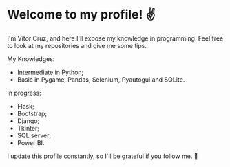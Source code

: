 # Welcome to my profile! :v:
I'm Vitor Cruz, and here I'll expose my knowledge in programming. 
Feel free to look at my repositories and give me some tips.

My Knowledges:
- Intermediate in Python;
- Basic in Pygame, Pandas, Selenium, Pyautogui and SQLite.

In progress:
- Flask;
- Bootstrap;
- Django;
- Tkinter;
- SQL server;
- Power BI.

 
I update this profile constantly, so I'll be grateful if you follow me. 🤝

<!---
VitorPinheiroCruz/VitorPinheiroCruz is a ✨ special ✨ repository because its `README.md` (this file) appears on your GitHub profile.
You can click the Preview link to take a look at your changes.
--->
